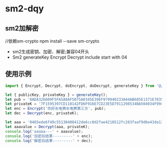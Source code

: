 # sm2-dqy
## sm2加解密

//依赖sm-crypto npm install --save sm-crypto

- sm2生成密钥、加密、解密;兼容04开头
- Sm2  generateKey Encrypt Decrypt include start with 04

## 使用示例

```javascript
import { Encrypt, Decrypt, doEncrypt, doDecrypt, generateKey } from '@/utils/sm2crypto'

let { publicKey, privateKey } = generateKey();
let pub = '8ADA326609F5FA5A0AF5075A0345E39EF979940233A44AB685E1371E7835BDD0B66B0677E33C7F07422AEF858328D121B23DEB3C561DA73029F6A587961A97AC';
let privateK = '7F1595397CD118142FD6F916E7CD23E5D7911298534BA504034F99450D553FD5';
let enc = Encrypt('你好水电费水电费第三方', pub);
let dec = Decrypt(enc, privateK);

let aaa = '0465ede6f49c55130408412de6cc0d2fae4218512fc283faaf9d6e43da136cb7a354562583601cfa52be4f5d4e7159922cdab951c59afbed00cf0722e159d94ddd4430fdb1ffc48a124275852db3c7c0ba32fd6c461b65e9bde2b8167e7a8b33abeed1537f3331382676';
let aaavalue = Decrypt(aaa, privateK);
console.log('aaaaa---' + aaavalue);
console.log('加密后结果---------' + enc);
console.log('解密后结果---------' + dec);
```

